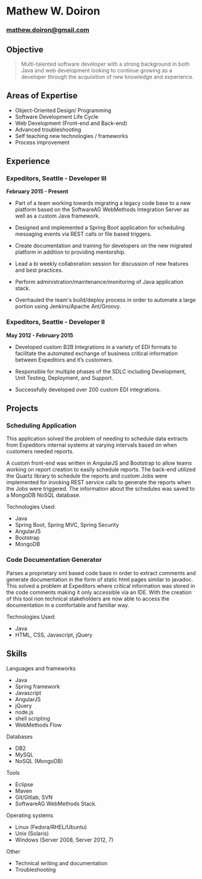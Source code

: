 # Mathew W. Doiron
### mathew.doiron@gmail.com

## Objective

>Multi-talented software developer with a strong background in both Java and web development looking to continue growing as a developer through the acquisition of new knowledge and experience.

## Areas of Expertise
* Object-Oriented Design/ Programming
* Software Development Life Cycle
* Web Development (Front-end and Back-end)
* Advanced troubleshooting
* Self teaching new technologies / frameworks
* Process improvement

## Experience

### Expeditors, Seattle - **Developer III**
**February 2015 - Present**

* Part of a team working towards migrating a legacy code base to a new platform based on the SoftwareAG WebMethods Integration Server as well as a custom Java framework.

* Designed and implemented a Spring Boot application for scheduling messaging events via REST calls or file based triggers.

* Create documentation and training for developers on the new migrated platform in addition to providing mentorship.

* Lead a bi weekly collaboration session for discussion of new features and best practices.

* Perform administration/maintenance/monitoring of Java application stack.

* Overhauled the team's build/deploy process in order to automate a large portion using Jenkins/Apache Ant/Groovy.
 
### Expeditors, Seattle - **Developer II** 
**May 2012 - February 2015**

* Developed custom B2B Integrations in a variety of EDI formats to facilitate the automated exchange of business critical information between Expeditors and it’s customers.

* Responsible for multiple phases of the SDLC including Development, Unit Testing, Deployment, and Support.

* Successfully developed over 200 custom EDI integrations.

## Projects

### Scheduling Application

This application solved the problem of needing to schedule data extracts from Expeditors internal systems at varying intervals based on when customers needed reports. 

A custom front-end was written in AngularJS and Bootstrap to allow teams working on report creation to easily schedule reports. The back-end utilized the Quartz library to schedule the reports and custom Jobs were implemented for invoking REST service calls to generate the reports when the Jobs were triggered. The information about the schedules was saved to a MongoDB NoSQL database.

Technologies Used: 
* Java
* Spring Boot, Spring MVC, Spring Security
* AngularJS
* Bootstrap
* MongoDB


### Code Documentation Generator

Parses a proprietary xml based code base in order to extract comments and generate documentation in the form of static html pages similar to javadoc. This solved a problem at Expeditors where critical information was stored in the code comments making it only accessible via an IDE. With the creation of this tool non technical stakeholders are now able to access the documentation in a comfortable and familiar way.

Technologies Used:
* Java
* HTML, CSS, Javascript, jQuery

## Skills

Languages and frameworks
* Java
* Spring framework
* Javascript
* AngularJS
* jQuery
* node.js
* shell scripting
* WebMethods Flow

Databases
* DB2
* MySQL
* NoSQL (MongoDB)

Tools
* Eclipse
* Maven
* Git/Gitlab, SVN
* SoftwareAG WebMethods Stack.

Operating systems
* Linux (Fedora/RHEL/Ubuntu)
* Unix (Solaris)
* Windows (Server 2008, Server 2012, 7)

Other
* Technical writing and documentation
* Troubleshooting
